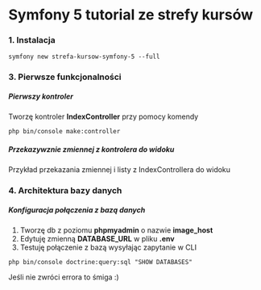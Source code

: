 # Symfony 5 tutorial ze strefy kursów

### 1. Instalacja
```
symfony new strefa-kursow-symfony-5 --full
```

### 3. Pierwsze funkcjonalności

##### Pierwszy kontroler

Tworzę kontroler <b>IndexController</b> przy pomocy komendy
```
php bin/console make:controller
```

##### Przekazywznie zmiennej z kontrolera do widoku
Przykład przekazania zmiennej i listy z IndexControllera do widoku

### 4. Architektura bazy danych

##### Konfiguracja połączenia z bazą danych
1. Tworzę db z poziomu <b>phpmyadmin</b> o nazwie <b>image_host</b>
2. Edytuję zmienną <b>DATABASE_URL</b> w pliku <b>.env</b>
3. Testuję połączenie z bazą wysyłając zapytanie w CLI
```
php bin/console doctrine:query:sql "SHOW DATABASES"
```
Jeśli nie zwróci errora to śmiga :)

